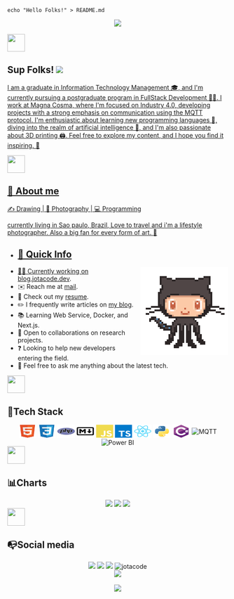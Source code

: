 ```shell
echo "Hello Folks!" > README.md
```

<p align="center">
  <img src="https://miro.medium.com/max/1400/1*aSBeNSEcBvl8wBVIpUlnCQ.gif"  />
</p>

<img align="center" height="40" width="40" src="https://media4.giphy.com/media/v1.Y2lkPTc5MGI3NjExZmk1dXJteTRsYjJvbHc5dDVweXZ4em9peG91dTJ5NWRuNHcydHo4OCZlcD12MV9pbnRlcm5hbF9naWZfYnlfaWQmY3Q9cw/1ynCEtlgMPAeNAqdnu/giphy.gif">  </a>
## Sup Folks!  <a href="#"><img src="https://images.emojiterra.com/google/noto-emoji/unicode-15/animated/1f4aa.gif" width="25">

I am a graduate in Information Technology Management 🎓, and I'm currently pursuing a postgraduate program in FullStack Development 🧑‍🔬. I work at Magna Cosma, where I'm focused on Industry 4.0, developing projects with a strong emphasis on communication using the MQTT protocol. I'm enthusiastic about learning new programming languages 🚀, diving into the realm of artificial intelligence 🤖, and I'm also passionate about 3D printing 🖨️. Feel free to explore my content, and I hope you find it inspiring. 🌟

 <img align="center" height="40" width="40" src="https://media4.giphy.com/media/v1.Y2lkPTc5MGI3NjExZmk1dXJteTRsYjJvbHc5dDVweXZ4em9peG91dTJ5NWRuNHcydHo4OCZlcD12MV9pbnRlcm5hbF9naWZfYnlfaWQmY3Q9cw/1ynCEtlgMPAeNAqdnu/giphy.gif"> 
 
 ## 🐺 About me

✍️ Drawing | 📸 Photography | 💻 Programming

 currently living in Sao paulo, Brazil, Love to travel and i'm a lifestyle photographer. Also a big fan for every form of art. 🐺

- ## 🚀 Quick Info

<img align="right" src="https://github.com/codejota/codejota/blob/main/img/octocat-anime.gif" />

- 👨‍💻 Currently working on [blog.jotacode.dev](https://blog.jotacode.dev).
- ✉️ Reach me at [mail](mailto:contato@jotacode.dev).
- 📜 Check out my [resume](https://cv.jotacode.dev/).
- ✏️ I frequently write articles on [my blog](https://blog.jotacode.dev/blog).
- 📚 Learning Web Service, Docker, and Next.js.
- 👥 Open to collaborations on research projects.
- ❓ Looking to help new developers entering the field.
- 💬 Feel free to ask me anything about the latest tech.

 <img align="center" height="40" width="40" src="https://media4.giphy.com/media/v1.Y2lkPTc5MGI3NjExZmk1dXJteTRsYjJvbHc5dDVweXZ4em9peG91dTJ5NWRuNHcydHo4OCZlcD12MV9pbnRlcm5hbF9naWZfYnlfaWQmY3Q9cw/1ynCEtlgMPAeNAqdnu/giphy.gif"> 
 
  ## 👾Tech Stack

<div style="display: inline_block" align="center">
    <img align="center" height="30" width="40" src="https://raw.githubusercontent.com/devicons/devicon/master/icons/html5/html5-original.svg" alt="HTML5">
    <img align="center" height="30" width="40" src="https://raw.githubusercontent.com/devicons/devicon/master/icons/css3/css3-original.svg" alt="CSS3">
    <img align="center" height="30" width="40" src="https://raw.githubusercontent.com/devicons/devicon/master/icons/php/php-original.svg" alt="PHP">
    <img align="center" height="30" width="40" src="https://raw.githubusercontent.com/devicons/devicon/master/icons/markdown/markdown-original.svg" alt="Markdown">
    <img align="center" height="30" width="40" src="https://raw.githubusercontent.com/devicons/devicon/master/icons/javascript/javascript-plain.svg" alt="JavaScript">
    <img align="center" height="30" width="40" src="https://raw.githubusercontent.com/devicons/devicon/master/icons/typescript/typescript-plain.svg" alt="TypeScript">
    <img align="center" height="30" width="40" src="https://raw.githubusercontent.com/devicons/devicon/master/icons/react/react-original.svg" alt="React">
    <img align="center" height="30" width="40" src="https://raw.githubusercontent.com/devicons/devicon/master/icons/python/python-original.svg" alt="Python">
    <img align="center" height="30" width="40" src="https://raw.githubusercontent.com/devicons/devicon/master/icons/csharp/csharp-original.svg" alt="C#">
    <img align="center" height="40" width="40" src="https://www.opc-router.de/wp-content/uploads/2022/07/MQTT_128px-1.png" alt="MQTT">
    <img align="center" height="40" width="40" src="https://cdn.iconscout.com/icon/free/png-256/free-power-bi-3244521-2701891.png?f=webp" alt="Power BI">
</div>


<img align="center" height="40" width="40" src="https://media4.giphy.com/media/v1.Y2lkPTc5MGI3NjExZmk1dXJteTRsYjJvbHc5dDVweXZ4em9peG91dTJ5NWRuNHcydHo4OCZlcD12MV9pbnRlcm5hbF9naWZfYnlfaWQmY3Q9cw/1ynCEtlgMPAeNAqdnu/giphy.gif">   

## 📊Charts

<div align="center">
   <img height="130em" src="https://github-readme-stats.vercel.app/api?username=codejota&theme=calm&hide_border=false&include_all_commits=true&count_private=true"/>
  <img height="130em" src="https://github-readme-streak-stats.herokuapp.com/?user=codejota&theme=calm&hide_border=false"/>
  <img height= "130em" src="https://github-readme-stats.vercel.app/api/top-langs/?username=codejota&theme=calm&hide_border=false&include_all_commits=true&count_private=true&layout=compact"/>

</div>

 <img align="center" height="40" width="40" src="https://media4.giphy.com/media/v1.Y2lkPTc5MGI3NjExZmk1dXJteTRsYjJvbHc5dDVweXZ4em9peG91dTJ5NWRuNHcydHo4OCZlcD12MV9pbnRlcm5hbF9naWZfYnlfaWQmY3Q9cw/1ynCEtlgMPAeNAqdnu/giphy.gif">
 
  ##  :mailbox_with_no_mail:Social media

<p align="center">
    <a href="https://www.linkedin.com/in/juniorjota/"><img src="https://img.shields.io/badge/linkedin-%230177B5?style=flat&logo=linkedin&logoColor=white"/></a>
    <a href = "mailto:contato@codejota.com"><img src="https://img.shields.io/badge/Mail-%23FF0000?style=flat&logo=GMail&logoColor=white"/></a>
    <a href="https://wakatime.com/@jotacode"><img src="https://wakatime.com/badge/user/9b69e382-a961-4fe1-a77d-136b1f73ae6f.svg"/></a>
  <img src="https://komarev.com/ghpvc/?username=jotacode" alt="jotacode" /></br>
 <a href="https://buymeacoffee.com/codejotadev"><img src="https://img.shields.io/badge/Buy%20Me%20a%20Coffee-ffdd00?style=for-the-badge&logo=buy-me-a-coffee&logoColor=black"/></a>

  </p>
<p align="center">
  <img src="https://capsule-render.vercel.app/api?type=waving&color=gradient&height=80&section=footer"/>
</p>
